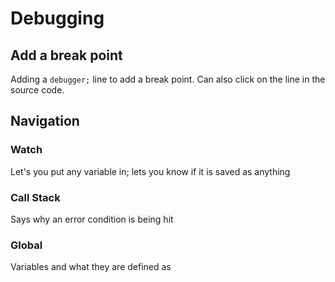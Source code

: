 # Debugging

## Add a break point
Adding a `debugger;` line to add a break point. Can also click on the line in the source code.

## Navigation

### Watch
Let's you put any variable in; lets you know if it is saved as anything

### Call Stack
Says why an error condition is being hit

### Global
Variables and what they are defined as

